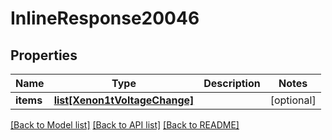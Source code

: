 # InlineResponse20046

## Properties
Name | Type | Description | Notes
------------ | ------------- | ------------- | -------------
**items** | [**list[Xenon1tVoltageChange]**](Xenon1tVoltageChange.md) |  | [optional] 

[[Back to Model list]](../README.md#documentation-for-models) [[Back to API list]](../README.md#documentation-for-api-endpoints) [[Back to README]](../README.md)


